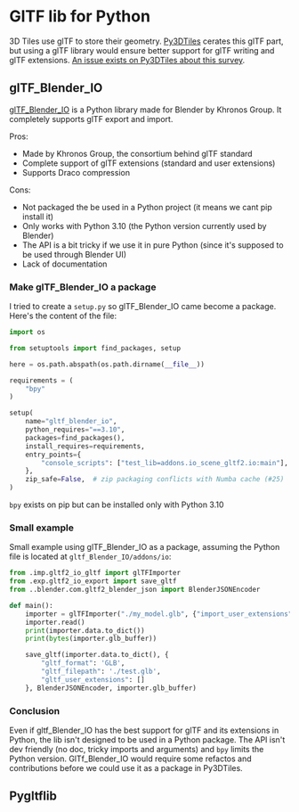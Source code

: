 # GlTF lib for Python

3D Tiles use glTF to store their geometry. [Py3DTiles](https://gitlab.com/Oslandia/py3dtiles) cerates this glTF part, but using a glTF library would ensure better support for glTF writing and glTF extensions. [An issue exists on Py3DTiles about this survey](https://gitlab.com/Oslandia/py3dtiles/-/issues/184).

## glTF_Blender_IO

[glTF_Blender_IO](https://github.com/KhronosGroup/glTF-Blender-IO) is a Python library made for Blender by Khronos Group. It completely supports glTF export and import.

Pros:

- Made by Khronos Group, the consortium behind glTF standard
- Complete support of glTF extensions (standard and user extensions)
- Supports Draco compression

Cons:

- Not packaged the be used in a Python project (it means we cant pip install it)
- Only works with Python 3.10 (the Python version currently used by Blender)
- The API is a bit tricky if we use it in pure Python (since it's supposed to be used through Blender UI)
- Lack of documentation

### Make glTF_Blender_IO a package

I tried to create a `setup.py` so glTF_Blender_IO came become a package. Here's the content of the file:

```py
import os

from setuptools import find_packages, setup

here = os.path.abspath(os.path.dirname(__file__))

requirements = (
    "bpy"
)

setup(
    name="gltf_blender_io",
    python_requires="==3.10",
    packages=find_packages(),
    install_requires=requirements,
    entry_points={
        "console_scripts": ["test_lib=addons.io_scene_gltf2.io:main"],
    },
    zip_safe=False,  # zip packaging conflicts with Numba cache (#25)
)
```

`bpy` exists on pip but can be installed only with Python 3.10

### Small example

Small example using glTF_Blender_IO as a package, assuming the Python file is located at `gltf_Blender_IO/addons/io`:

```py
from .imp.gltf2_io_gltf import glTFImporter
from .exp.gltf2_io_export import save_gltf
from ..blender.com.gltf2_blender_json import BlenderJSONEncoder

def main():
    importer = glTFImporter("./my_model.glb", {"import_user_extensions": []})
    importer.read()
    print(importer.data.to_dict())
    print(bytes(importer.glb_buffer))

    save_gltf(importer.data.to_dict(), {
        "gltf_format": 'GLB',
        "gltf_filepath": './test.glb',
        "gltf_user_extensions": []
    }, BlenderJSONEncoder, importer.glb_buffer)
```

### Conclusion

Even if gltf_Blender_IO has the best support for glTF and its extensions in Python, the lib isn't designed to be used in a Python package. The API isn't dev friendly (no doc, tricky imports and arguments) and `bpy` limits the Python version. GlTf_Blender_IO would require some refactos and contributions before we could use it as a package in Py3DTiles.

## Pygltflib
